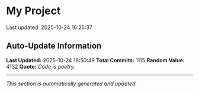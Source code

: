 # My Project


Last updated: 2025-10-24 16:25:37


































































































































































































































































































































































































































































































































































































































































































































































































































































































































































































































































































































































































































































































































































































































































































































































## Auto-Update Information

**Last Updated:** 2025-10-24 16:50:49
**Total Commits:** 1115
**Random Value:** 4132
**Quote:** _Code is poetry._

---
_This section is automatically generated and updated._